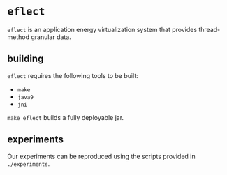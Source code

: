 # `eflect`

`eflect` is an application energy virtualization system that provides thread-method granular data.

## building

`eflect` requires the following tools to be built:

 - `make`
 - `java9`
 - `jni`

`make eflect` builds a fully deployable jar.

## experiments

Our experiments can be reproduced using the scripts provided in `./experiments`.
